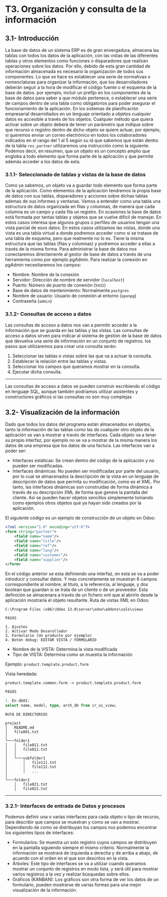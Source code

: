 # T3. Organización y consulta de la información

## 3.1- Introducción
La base de datos de un sistema ERP es de gran envergadura, almacena las tablas con todos los datos de la aplicación, con las vistas de las diferentes tablas y otros elementos como funciones o disparadores que realizan operaciones sobre los datos. Por ello, debido de esta gran cantidad de información almacenada es necesario la organización de todos sus componentes.
Lo que se hace es establecer una serie de normativas o nomenclaturas para organizar la información, que los desarrolladores deberán seguir a la hora de modificar el código fuente o el esquema de la base de datos. por ejemplo, incluir un prefijo en los componentes de la base de datos para saber a que módulo pertenece, o establecer una serie de campos dentro de una tabla como obligatorios para poder asegurar el funcionamiento de la aplicación. En los sistemas de planificación empresarial desarrollados en un lenguaje orientado a objetos cualquier datos es accesible a través de los objetos.
Cualquier método que quiera activar sobre un objeto deberá de tener un parámetro que indique sobre que recurso o registro dentro de dicho objeto se quiere actuar, por ejemplo, si queremos enviar un correo electrónico en todos los colaboradores indicados en el rango del 1 al 5 según su id que sabemos que están dentro de la tabla `res_partner` utilizaremos una instrucción como la siguiente.
Podemos decir, en resumen, que un objeto es un concepto amplio que engloba a todo elemento que forma parte de la aplicación y que permite además acceder a los datos de esta.


### 3.1.1- Seleccionado de tablas y vistas de la base de datos
Como ya sabemos, un objeto va  a guardar todo elemento que forma parte de la aplicación. Como elementos de la aplicación tendremos la propia base de datos con sus tablas, disparadores y acciones sobre dichas tablas ademas de sus informes y ventanas. Vamos a entender como una tabla una estructura de datos organizada en filas y columnas, de manera que cada columna es un campo y cada fila un registro.
En ocasiones la base de datos está formada por tantas tablas y objetos que se vuelve difícil de manejar. En estos casos interesa que algunos grupos o perfiles de usuarios tengan una vista parcial de esos datos. En estos casos utilizamos las vistas, donde una vista es una tabla virtual a donde podremos acceder como si se tratase de una tabla de esquema, pero que realmente no lo es. Tiene la misma estructura que las tablas (filas y columnas) y podremos acceder a ellas a través de la misma forma.
Para administrar la base de datos nos conectaremos directamente al gestor de base de datos a través de una herramienta como por ejemplo pgAdmin. Para realizar la conexión en pgAdmin necesitaremos los campos:
* Nombre: Nombre de la conexión
* Servidor: Dirección de nombre de servidor (`localhost`)
* Puerto: Número de puerto de conexión (`5432`)
* Base de datos de mantenimiento: Normalmente `postgres`
* Nombre de usuario: Usuario de conexión al entorno (`openpg`)
* Contraseña (`admin`)

### 3.1.2- Consultas de acceso a datos
Las consultas de acceso a datos nos van a permitir acceder a la información que se guarda en las tablas y las vistas. Las consultas de acceso a datos sirven para indicar al sistema de gestión de la base de datos que devuelva una serie de información en un conjunto de registros. los pasos que utilizaremos para crear una consulta serán:
1. Seleccionar las tablas o vistas sobre las que va a actuar la consulta.
2. Establecer la relación entre las tablas y vistas.
3. Seleccionar los campos que queramos mostrar en la consulta.
4. Ejecutar dicha consulta.

---

Las consultas de acceso a datos se pueden construir escribiendo el código en lenguaje SQL, aunque también podríamos utilizar asistentes y constructores gráficos si las consultas no son muy complejas

## 3.2- Visualización de la información

Dado que todos los datos del programa están almacenados en objetos, tanto la información de las tablas como las de cualquier otro objeto de la aplicación se van a mostrar a través de interfaces.
Cada objeto va a tener su propio interfaz, por ejemplo no se va a mostrar de la misma manera los datos de una empresa que los datos de una factura. Las interfaces van a poder ser:
* Interfaces estáticas: Se crean dentro del código de la aplicación y no pueden ser modificadas.
* Interfaces dinámicas: No pueden ser modificadas por parte del usuario, por lo cual se almacenados la descripción de la vista en un lenguaje de descripción de datos que permita su modificación, como es el XML. Por tanto, las interfaces dinámicas son construidas de forma dinámica a través de su descripción XML de forma que genere la pantalla del cliente. Así se pueden hacer objetos sencillos simplemente tomando como ejemplos otros objetos que ya hayan sido creados por la aplicación.

El siguiente código es un ejemplo de construcción de un objeto en Odoo:
```xml
<?xml version="1.0" encoding="utf-8"?>
<form string="partner">
	<field name="name"/>
	<field name="title"/>
	<field name="ref"/>
	<field name="lang"/>
	<field name="customer"/>
	<field name="supplier"/>
</form>
```
En el código anterior se esta definiendo una interfaz, en esta se va a poder introducir y consultar datos. Y mas concretamente se muestran 6 campos correspondiente al nombre, al titulo, a la referencia, al lenguaje, y dos boolean que guardan si se trata de un cliente o de un proveedor. Esta definición se almacenara a través de un fichero xml que al abrirlo desde la aplicación mostraría el objeto resultante. Ruta de vistas XML en Odoo:

`C:\Program Files (x86)\Odoo 13.0\server\odoo\addons\sale\views`

```
PASOS

1. Ajustes
2. Activar Modo Desarollador
3. Formulario (Un producto por ejemplo)
4. Botón debug: EDITAR VISTA / FORMULARIO
```

- Nombre de la VISTA: Determina la vista modificada
- Tipo de VISTA: Determina como se muestra la información
  
Ejemplo: `product.template.product.form`

Vista heredada: 

`product.template.common.form -> product.template.product.form`

```sql
PASOS

1. En db01:
select name, model, type, arch_db from ir_ui_view;
```

```
RUTA DE DIRECTORIOS

project
│   README.md
│   file001.txt    
│
└───folder1
│   │   file011.txt
│   │   file012.txt
│   │
│   └───subfolder1
│       │   file111.txt
│       │   file112.txt
│       │   ...
│   
└───folder2
    │   file021.txt
    │   file022.txt
```

---

### 3.2.1- Interfaces de entrada de Datos y procesos
Podemos definir una o varias interfaces para cada objeto o tipo de recurso, para describir que campos se muestran y como se van a mostrar. Dependiendo de como se distribuyan los campos nos podemos encontrar los siguientes tipos de interfaces:
* Formularios: Se muestra un solo registro cuyos campos se distribuyen en la pantalla siguiendo siempre el mismo criterio. Normalmente la información se mostrará de izquierda a derecha y de arriba a abajo, de acuerdo con el orden en el que son descritos en la vista.
* Árboles: Este tipo de interfaces se va a utilizar cuando queramos mostrar un conjunto de registros en modo lista, y será útil para mostrar varios registros a la vez y realizar búsquedas sobre ellos.
* Gráficos (KANBAN): Los gráficos son otra forma de ver los datos de un formulario, pueden mostrarse de varias formas para una mejor visualización de la información.